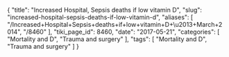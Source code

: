 {
    "title": "Increased Hospital, Sepsis deaths if low vitamin D",
    "slug": "increased-hospital-sepsis-deaths-if-low-vitamin-d",
    "aliases": [
        "/Increased+Hospital+Sepsis+deaths+if+low+vitamin+D+\u2013+March+2014",
        "/8460"
    ],
    "tiki_page_id": 8460,
    "date": "2017-05-21",
    "categories": [
        "Mortality and D",
        "Trauma and surgery"
    ],
    "tags": [
        "Mortality and D",
        "Trauma and surgery"
    ]
}